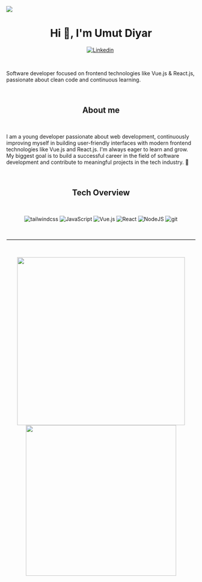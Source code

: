 ![](https://komarev.com/ghpvc/?username=umutdiyar&color=blueviolet)
<h1 align="center">Hi 👋, I'm Umut Diyar</h1>

<p align="center">
  <a href="https://www.linkedin.com/in/umut-diyar-balcı/"><img src="https://img.shields.io/badge/LinkedIn-0072b1?style=for-the-badge&logo=linkedin&logoColor=white" alt="Linkedin" /></a>&nbsp;
</p>
<br />

<p>
  Software developer focused on frontend technologies like Vue.js & React.js, passionate about clean code and continuous learning.
</p>
<br />

<h2 align="center">About me</h2>
<br />
<p>
  I am a young developer passionate about web development, continuously improving myself in building user-friendly interfaces with modern frontend technologies like Vue.js and React.js. I'm always eager to learn and grow. My biggest goal is to build a successful career in    the field of software development and contribute to meaningful projects in the tech industry. 🚀
</p><br />

<h2 align="center">Tech Overview</h2>
<br />
<p align="center">
  <img alt="tailwindcss" src="https://img.shields.io/badge/-Tailwind CSS-198CFF?style=flat-square&logo=tailwindcss&logoColor=white" />
  <img alt="JavaScript" src="https://img.shields.io/badge/-JavaScript-ffd500?style=flat-square&logo=javascript&logoColor=black" />
  <img alt="Vue.js" src="https://img.shields.io/badge/Vue.js-42b883?style=flat-square&logo=vue.js&logoColor=white" />
  <img alt="React" src="https://img.shields.io/badge/-React-198CFF?style=flat-square&logo=react&logoColor=white" />
  <img alt="NodeJS" src="https://img.shields.io/badge/-Node-339933?style=flat-square&logo=node.js&logoColor=white" />
  <img alt="git" src="https://img.shields.io/badge/-Git-F05032?style=flat-square&logo=git&logoColor=white" />
</p>
<br />
<hr style="border:0.5px solid #ddd" />
<br />
<p align="center">
  <img src="https://github-readme-stats.vercel.app/api?username=umutdiyar&theme=gotham&show_icons=true" width="446"/>
  <img src="https://github-readme-stats.vercel.app/api/top-langs?username=umutdiyar&show_icons=true&theme=gotham&locale=en&layout=compact" width="400" />
</p>
